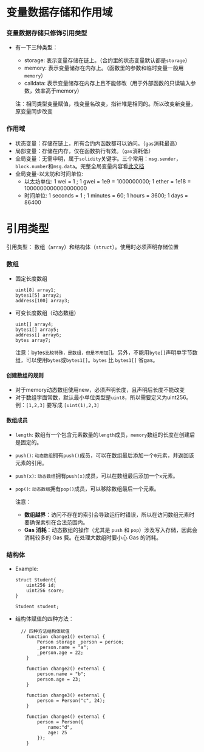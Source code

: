 # 变量数据存储和作用域

### 变量数据存储只修饰引用类型

- 有一下三种类型：
  - storage: 表示变量存储在链上。（合约里的状态变量默认都是`storage`）
  - memory: 表示变量储存在内存上。（函数里的参数和临时变量一般用`memory`）
  - calldata: 表示变量储存在内存上且不能修改（用于外部函数的只读输入参数，效率高于memory）
  
  注：相同类型变量赋值，栈变量名改变，指针堆是相同的。所以改变新变量，原变量同步改变

### 作用域

- 状态变量：存储在链上，所有合约内函数都可以访问。（`gas`消耗最高）
- 局部变量：存储在内存，仅在函数执行有效。（`gas`消耗低）
- 全局变量：无需申明，属于`solidity`关键字。三个常用：`msg.sender`，`block.number`和`msg.data`。完整全局变量内容看[此文档](https://learnblockchain.cn/docs/solidity/units-and-global-variables.html#special-variables-and-functions)
- 全局变量-以太坊和时间单位:
  - 以太坊单位:  1 wei = 1 ; 1 gwei = 1e9 = 1000000000; 1 ether = 1e18 = 1000000000000000000
  - 时间单位: 1 seconds = 1 ; 1 minutes = 60; 1 hours = 3600; 1 days = 86400

# 引用类型

引用类型： 数组（`array`）和结构体（`struct`）。使用时必须声明存储位置

### 数组

- 固定长度数组

  ```
  uint[8] array1;
  bytes1[5] array2;
  address[100] array3;
  ```

- 可变长度数组（动态数组）

  ```sodility
  uint[] array4;
  bytes1[] array5;
  address[] array6;
  bytes array7;
  ```

  注意：bytes`比较特殊，是数组，但是不用加`[]。另外，不能用`byte[]`声明单字节数组，可以使用`bytes`或`bytes1[]`。`bytes` 比 `bytes1[]` 省gas。

#### 创建数组的规则

- 对于memory动态数组使用new，必须声明长度，且声明后长度不能改变
- 对于数组字面常数，默认最小单位类型是`uint8`，所以需要定义为uint256。例：`[1,2,3]` 要写成 `[uint(1),2,3]`

#### 数组成员

- `length`: 数组有一个包含元素数量的`length`成员，`memory`数组的长度在创建后是固定的。

- `push()`: `动态数组`拥有`push()`成员，可以在数组最后添加一个`0`元素，并返回该元素的引用。

- `push(x)`: `动态数组`拥有`push(x)`成员，可以在数组最后添加一个`x`元素。

- `pop()`: `动态数组`拥有`pop()`成员，可以移除数组最后一个元素。

  注意：

  - **数组越界**：访问不存在的索引会导致运行时错误，所以在访问数组元素时要确保索引在合法范围内。
  - **Gas 消耗**：动态数组的操作（尤其是 `push` 和 `pop`）涉及写入存储，因此会消耗较多的 Gas 费。在处理大数组时要小心 Gas 的消耗。

### 结构体

- Example:

  ```sodility
  struct Student{
      uint256 id;
      uint256 score; 
  }
  
  Student student; 
  ```

- 结构体赋值的四种方法：

  ```
  	// 四种方法结构体赋值
      function change1() external {
          Person storage _person = person;
          _person.name = "a";
          _person.age = 22;
      }
  
      function change2() external {
          person.name = "b";
          person.age = 23;
      }
  
      function change3() external {
          person = Person("c", 24);
      }
  
      function change4() external {
          person = Person({
              name:"d",
              age: 25
          });
      }
  ```

  

​	

